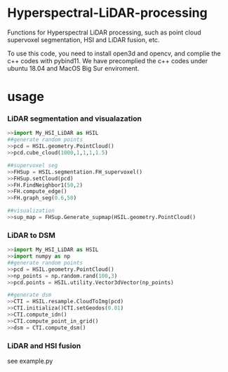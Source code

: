 
# Hyperspectral-LiDAR-processing
Functions for Hyperspectral LiDAR processing, such as point cloud supervoxel segmentation, HSI and LiDAR fusion, etc.

To use this code, you need to install open3d and opencv, and complie the c++ codes with pybind11. We have precomplied the c++ codes under ubuntu 18.04 and MacOS Big Sur enviroment. 

# usage

### LiDAR segmentation and visualazation

```python
>>import My_HSI_LiDAR as HSIL
##generate random points
>>pcd = HSIL.geometry.PointCloud()
>>pcd.cube_cloud(1000,1,1,1,1.5)

##supervoxel seg
>>FHSup = HSIL.segmentation.FH_supervoxel()
>>FHSup.setCloud(pcd)
>>FH.FindNeighbor1(50,2)
>>FH.compute_edge()
>>FH.graph_seg(0.6,50)

##visualization
>>sup_map = FHSup.Generate_supmap(HSIL.geometry.PointCloud()
```
### LiDAR to DSM
```python
>>import My_HSI_LiDAR as HSIL
>>import numpy as np
##generate random points
>>pcd = HSIL.geometry.PointCloud()
>>np_points = np.random.rand(100,3)
>>pcd.points = HSIL.utility.Vector3dVector(np_points)

##generate dsm
>>CTI = HSIL.resample.CloudToImg(pcd)
>>CTI.initializa()CTI.setGeodos(0.01)
>>CTI.compute_idn()
>>CTI.compute_point_in_grid()
>>dsm = CTI.compute_dsm()
```

### LiDAR and HSI fusion
see example.py
